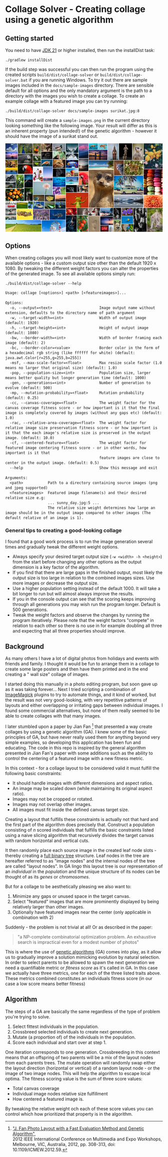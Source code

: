 # Collage Solver - Creating collage using a genetic algorithm

## Getting started

You need to have [JDK 21](https://openjdk.org/) or higher installed, then run the installDist task:

```
./gradlew installDist
```

If the build step was successful you can then run the program using the created scripts ```build/dist/collage-solver```
or ```build/dist/collage-solver.bat``` if
you are running Windows. To try it out there are sample images included in the ```docs/sample-images``` directory.
There are sensible default for all options and the only mandatory argument is the path to a directory
with the images you wish to create a collage. To create an example collage with a featured image you can try running:

```
./build/dist/collage-solver docs/sample-images surikat.jpg:8
```

This command will create a ```sample-images.png``` in the current directory looking something like the following image.
Your result will differ as this is an inherent property (pun intended!) of the genetic algorithm - however it should have the image of a
surikat stand out.

![Sample image output of collage-solver](docs/test-collage-output.png)

## Options

When creating collages you will most likely want to customize more of the available options - like a custom output size other
than the default 1920 x 1080. By tweaking the different weight factors you can alter the properties of the generated image.
To see all available options simply run:

```
./build/dist/collage-solver --help
```

```
Usage: collage [<options>] <path> [<featureimages>]...

Options:
  -o, --output=<text>                     Image output name without extension, defaults to the directory name of path argument
  -w, --target-width=<int>                Width of output image (default: 1920)
  -h, --target-height=<int>               Height of output image (default: 1080)
  -bw, --border-width=<int>               Width of border framing each image (default: 2)
  -bc, --border-color=<value>             Border color in the form of a hexadecimal rgb string (like ffffff for white) (default: java.awt.Color[r=255,g=255,b=255])
  -msf, --max-scale-factor=<float>        Max resize scale factor (1.0 means no larger that original size) (default: 1.0)
  -pop, --population-size=<int>           Population size, larger means better quality but longer generation time (default: 1000)
  -gen, --generations=<int>               Number of generation to evolve (default: 500)
  -mp, --mutation-probability=<float>     Mutation probability (default: 0.25)
  -cc, --canvas-coverage=<float>          The weight factor for the canvas coverage fitness score - or how important is it that the final image is completely covered by images (without any gaps etc) (default: 1.0)
  -rac, --relative-area-coverage=<float>  The weight factor for relative image size preservation fitness score - or how important is it that the each image's relative size is preserved in the output image. (default: 10.0)
  -cf, --centered-feature=<float>         The weight factor for featured image centering fitness score - or in other words, how important is it that
                                          feature images are close to center in the output image. (default: 0.5)
  --help                                  Show this message and exit

Arguments:
  <path>           Path to a directory containing source images (png and jpeg supported)
  <featureimages>  Featured image filename(s) and their desired relative size e.g:
                   ... sunny_day.jpg:5 ...
                   The relative size weight determines how large an image should be in the output image compared to other images (The default relative of an image is 1).
```

### General tips to creating a good-looking collage

I found that a good work process is to run the image generation several times and gradually tweak the different weight options.

- Always specify your desired target output size (```-w <width> -h <height>```) from the start before changing any other options as the
  output
  dimension is a key factor of the algorithm.
- If you find that there are large gaps in the finished output, most likely the output size is too large in relation to the combined images
  sizes. Use more images or decrease the output size.
- Use a higher population setting instead of the default 1000. It will take a bit longer to run but will almost always improve the results.
- If you in the console output can see that the scoring keeps improving through all generations you may wish run the program longer. Default
  is 500 generations.
- Tweak the weight factors and observe the changes by running the program iteratively. Please note that the weight factors "compete" in
  relation to each other so there is no use in for example doubling all three and expecting that all three properties should improve.

## Background

As many others I have a lot of digital photos from holidays and events with friends and family.
I thought it would be fun to arrange them in a collage to create some large posters and then have them printed and in the end creating a "
wall size" collage of images.

I started doing this manually in a photo editing program, but soon gave up as it was taking forever...
Next I tried scripting a combination of [ImageMagick](https://imagemagick.org/) plugins to try to automate things, and it kind of worked,
but the result was not
very good-looking, with very repetitive patterns of layouts and either overlapping or irritating gaps between individual images.
I found some commercial alternatives, but none of them really seemed to be able to create collages with that many images.

I later stumbled upon a paper by Jian Fan [^1] that presented a way create collages by using a genetic algorithm (GA). I knew some of the
basic principles of GA, but have never
really used them for anything beyond very simple examples, so developing this application has been fun and educating.
The code in this repo is inspired by the general algorithm presented in Jian Fan's paper with some additions such as the ability to control
the centering of a featured image with a new fitness metric.

In this context - for a collage layout to be considered valid it must fulfill the following basic constraints:

- It should handle images with different dimensions and aspect ratios.
- An image may be scaled down (while maintaining its original aspect ratio).
- Images may not be cropped or rotated.
- Images may not overlap other images.
- All images must fit inside the defined canvas target size.

Creating a layout that fulfills these constraints is actually not that hard and the first part of the algorithm does precisely that.
Construct a population consisting of *n* scored individuals that fulfills the basic constraints listed using a naive slicing algorithm that
recursively divides the target canvas with random horizontal and vertical cuts.

It then randomly place each source image in the created leaf node slots - thereby creating
a [full binary tree](https://en.wikipedia.org/wiki/Binary_tree)
structure.
Leaf nodes in the tree are hereafter referred to as "image nodes" and the internal nodes of the tree are called "layout nodes".
In GA lingo this layout tree is our representation of an *individual* in the *population* and the unique structure of its nodes can be
thought of as its
*genes* or *chromosomes*.

But for a collage to be aesthetically pleasing we also want to:

1. Minimize any gaps or unused space in the target canvas.
2. Select "featured" images that are more prominently displayed by being relatively larger than other images.
3. Optionally have featured images near the center (only applicable in combination with 2)

Suddenly - the problem is not trivial at all! Or as described in the paper:
> "a NP-complete combinatorial optimization problem. An
> exhaustive search is impractical even for a modest number of photos"

This is where the use of [genetic algorithms](https://en.wikipedia.org/wiki/Genetic_algorithm) (GA) comes into play, as it allow us to
gradually improve a solution mimicking evolution by natural selection. In order to select parents to be allowed to spawn the next generation
we need a quantifiable metric or *fitness score* as it's called in GA. In this case we actually have three metrics, one for each of the
three listed traits above.
These metrics combined constitutes an individuals fitness score (in our case a low score means better fitness)

## Algorithm

The steps of a GA are basically the same regardless of the type of problem you're trying to solve.

1. Select fittest individuals in the population.
2. Crossbreed selected individuals to create next generation.
3. Mutate (a proportion of) of the individuals in the population.
4. Score each individual and start over at step 1.

One iteration corresponds to one generation. Crossbreeding in this context means that an offspring
of two parents will be a mix of the layout nodes from each parents trees. The mutate operation will randomly swap either the layout
direction (horizontal or vertical) of a random layout node - or the image of two image nodes. This will help the algorithm to escape
local optima. The fitness scoring value is the sum of three score values:

- Total canvas coverage
- Individual image nodes relative size fulfillment
- How centered a featured image is.

By tweaking the relative weight och each of these score values you can control which how prioritized that property is in the algorithm.

[^1]: ["J. Fan,Photo Layout with a Fast Evaluation Method and Genetic Algorithm"](https://ieeexplore.ieee.org/document/6266273),  
2012 IEEE International Conference on Multimedia and Expo Workshops, Melbourne, VIC, Australia, 2012, pp. 308-313,
doi: 10.1109/ICMEW.2012.59.



